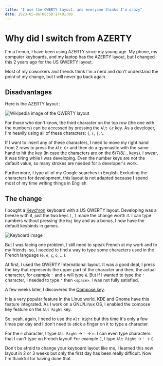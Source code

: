 ```yaml
---
title: "I use the QWERTY layout, and everyone thinks I'm crazy"
date: 2023-05-06T00:59:17+01:00
---
```


# Why did I switch from AZERTY

I'm a french, I have been using AZERTY since my young age. My phone, my computer keyboards, and my laptop has the AZERTY layout, but I changed this 2 years ago for the US QWERTY layout.

Most of my coworkers and friends think I'm a nerd and don't understand the point of my change, but I will never go back again.

## Disadvantages

Here is the AZERTY layout :

![Wikipedia image of the QWERTY layout](https://upload.wikimedia.org/wikipedia/commons/thumb/b/b9/KB_France.svg/1200px-KB_France.svg.png)

For those who don't know, the third character on the top row (the one with the numbers) can be accessed by pressing the `Alt Gr` key. As a developer, I'm heavily using all of these characters: `{`, `[`, `|`, `\`.

If I want to insert any of these characters, I need to move my right hand from 2 rows to press the `Alt Gr` and then do a gymnastic with the same hand to hit the key (in case the characters are on the 6/7/8/... keys). I swear, it was tiring while I was developing.
Even the number keys are not the default value, so many strokes are needed for a developer's work.

Furthermore, I type all of my Google searches in English. Excluding the characters for development, this layout is not adapted because I spend most of my time writing things in English.

## The change

I bought a [Keychron](https://www.keychron.com/products/keychron-k2-wireless-mechanical-keyboard) keyboard with a US QWERTY layout. Developing was a breeze with it, just the two keys `[`, `]` made the change worth it. I can type numbers without pressing the `Maj` key and as a bonus, I now have the default keybinds in games.

![Keyboard image](https://cdn.shopify.com/s/files/1/0059/0630/1017/t/5/assets/keychronk2wirelessmechanicalkeyboard2-1646212149182.jpg?v=1646212156)

But I was facing one problem, I still need to speak French at my work and to my friends, so, I needed to find a way to type some characters used in the French language (`é`, `è`, `ç`, `ô`, ...).

At first, I used the QWERTY International layout. It was a good deal, I press the key that represents the upper part of the character and then, the actual character, for example `'` and `e` will type `é`.
But if I wanted to type the `'` character, I needed to type `'` then `<space>`. I was not fully satisfied.

A few weeks later, I discovered the [Compose key](https://en.wikipedia.org/wiki/Compose_key).

It is a very popular feature in the Linux world, KDE and Gnome have this feature integrated. As I work on a GNU/Linux OS, I enabled the compose key feature on the `Alt Right` key.

So, yeah, again, I need to use the `Alt Right` but this time it's only a few times per day and I don't need to stick a finger on it to type a character.

For the `é` character, I type `Alt Right` -> `'` -> `e`.
I can even type characters that I can't type on French layout!
For example `É`, I type  `Alt Right` -> `'` -> `E`.

Don't be afraid to change your keyboard layout like me, I learned this new layout in 2 or 3 weeks but only the first day has been really difficult. Now I'm thankful for having done that.